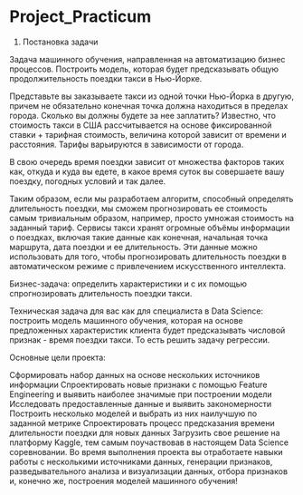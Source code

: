 # Project_Practicum

1. Постановка задачи

Задача машинного обучения, направленная на автоматизацию бизнес процессов. Построить модель, которая будет предсказывать общую продолжительность поездки такси в Нью-Йорке.

Представьте вы заказываете такси из одной точки Нью-Йорка в другую, причем не обязательно конечная точка должна находиться в пределах города. Сколько вы должны будете за нее заплатить? Известно, что стоимость такси в США рассчитывается на основе фиксированной ставки + тарифная стоимость, величина которой зависит от времени и расстояния. Тарифы варьируются в зависимости от города.

В свою очередь время поездки зависит от множества факторов таких как, откуда и куда вы едете, в какое время суток вы совершаете вашу поездку, погодных условий и так далее.

Таким образом, если мы разработаем алгоритм, способный определять длительность поездки, мы сможем прогнозировать ее стоимость самым тривиальным образом, например, просто умножая стоимость на заданный тариф. Сервисы такси хранят огромные объёмы информации о поездках, включая такие данные как конечная, начальная точка маршрута, дата поездки и ее длительность. Эти данные можно использовать для того, чтобы прогнозировать длительность поездки в автоматическом режиме с привлечением искусственного интеллекта.

Бизнес-задача: определить характеристики и с их помощью спрогнозировать длительность поездки такси.

Техническая задача для вас как для специалиста в Data Science: построить модель машинного обучения, которая на основе предложенных характеристик клиента будет предсказывать числовой признак - время поездки такси. То есть решить задачу регрессии.

Основные цели проекта:

Сформировать набор данных на основе нескольких источников информации
Спроектировать новые признаки с помощью Feature Engineering и выявить наиболее значимые при построении модели
Исследовать предоставленные данные и выявить закономерности
Построить несколько моделей и выбрать из них наилучшую по заданной метрике
Спроектировать процесс предсказания времени длительности поездки для новых данных
Загрузить свое решение на платформу Kaggle, тем самым поучаствовав в настоящем Data Science соревновании. Во время выполнения проекта вы отработаете навыки работы с несколькими источниками данных, генерации признаков, разведывательного анализа и визуализации данных, отбора признаков и, конечно же, построения моделей машинного обучения!

